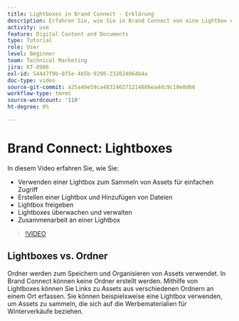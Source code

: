 ```yaml
---
title: Lightboxes in Brand Connect - Erklärung
description: Erfahren Sie, wie Sie in Brand Connect von eine Lightbox erstellen, verwenden, verwalten, freigeben und mit ihnen zusammenarbeiten können. [!UICONTROL Workfront DAM].
activity: use
feature: Digital Content and Documents
type: Tutorial
role: User
level: Beginner
team: Technical Marketing
jira: KT-8986
exl-id: 54447f9b-8f5e-4b5b-9298-232024064b4a
doc-type: video
source-git-commit: a25a49e59ca483246271214886ea4dc9c10e8d66
workflow-type: tm+mt
source-wordcount: '110'
ht-degree: 0%

---
```


# Brand Connect: Lightboxes

In diesem Video erfahren Sie, wie Sie:

* Verwenden einer Lightbox zum Sammeln von Assets für einfachen Zugriff
* Erstellen einer Lightbox und Hinzufügen von Dateien
* Lightbox freigeben
* Lightboxes überwachen und verwalten
* Zusammenarbeit an einer Lightbox

>[!VIDEO](https://video.tv.adobe.com/v/335248/?quality=12&learn=on)

## Lightboxes vs. Ordner

Ordner werden zum Speichern und Organisieren von Assets verwendet. In Brand Connect können keine Ordner erstellt werden. Mithilfe von Lightboxes können Sie Links zu Assets aus verschiedenen Ordnern an einem Ort erfassen. Sie können beispielsweise eine Lightbox verwenden, um Assets zu sammeln, die sich auf die Werbematerialien für Winterverkäufe beziehen.
